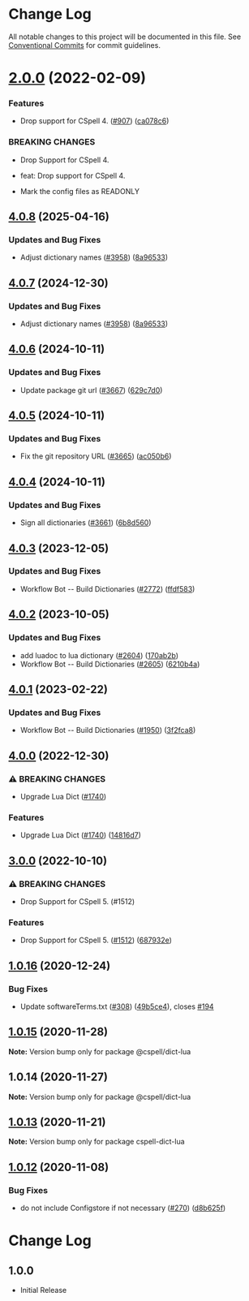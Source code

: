 # Change Log

All notable changes to this project will be documented in this file.
See [Conventional Commits](https://conventionalcommits.org) for commit guidelines.

# [2.0.0](https://github.com/streetsidesoftware/cspell-dicts/compare/@cspell/dict-lua@1.0.16...@cspell/dict-lua@2.0.0) (2022-02-09)


### Features

* Drop support for CSpell 4. ([#907](https://github.com/streetsidesoftware/cspell-dicts/issues/907)) ([ca078c6](https://github.com/streetsidesoftware/cspell-dicts/commit/ca078c6a2e188cc3cf6276db1ba7e007f0f06f27))


### BREAKING CHANGES

* Drop Support for CSpell 4.

* feat: Drop support for CSpell 4.
* Mark the config files as READONLY





## [4.0.8](https://github.com/digger-yu/cspell-dicts/compare/@cspell/dict-lua@4.0.7...@cspell/dict-lua@4.0.8) (2025-04-16)


### Updates and Bug Fixes

* Adjust dictionary names ([#3958](https://github.com/digger-yu/cspell-dicts/issues/3958)) ([8a96533](https://github.com/digger-yu/cspell-dicts/commit/8a96533bec21280103740868b81559437c413501))

## [4.0.7](https://github.com/streetsidesoftware/cspell-dicts/compare/@cspell/dict-lua@4.0.6...@cspell/dict-lua@4.0.7) (2024-12-30)


### Updates and Bug Fixes

* Adjust dictionary names ([#3958](https://github.com/streetsidesoftware/cspell-dicts/issues/3958)) ([8a96533](https://github.com/streetsidesoftware/cspell-dicts/commit/8a96533bec21280103740868b81559437c413501))

## [4.0.6](https://github.com/streetsidesoftware/cspell-dicts/compare/@cspell/dict-lua@4.0.5...@cspell/dict-lua@4.0.6) (2024-10-11)


### Updates and Bug Fixes

* Update package git url ([#3667](https://github.com/streetsidesoftware/cspell-dicts/issues/3667)) ([629c7d0](https://github.com/streetsidesoftware/cspell-dicts/commit/629c7d0a5e1bacad1d3874b1f8372edc3494ef97))

## [4.0.5](https://github.com/streetsidesoftware/cspell-dicts/compare/@cspell/dict-lua@4.0.4...@cspell/dict-lua@4.0.5) (2024-10-11)


### Updates and Bug Fixes

* Fix the git repository URL ([#3665](https://github.com/streetsidesoftware/cspell-dicts/issues/3665)) ([ac050b6](https://github.com/streetsidesoftware/cspell-dicts/commit/ac050b697d57820109995e92fac5ccc32ced1723))

## [4.0.4](https://github.com/streetsidesoftware/cspell-dicts/compare/@cspell/dict-lua@4.0.3...@cspell/dict-lua@4.0.4) (2024-10-11)


### Updates and Bug Fixes

* Sign all dictionaries ([#3661](https://github.com/streetsidesoftware/cspell-dicts/issues/3661)) ([6b8d560](https://github.com/streetsidesoftware/cspell-dicts/commit/6b8d560cf51a593458ce42bca415859f872cfc97))

## [4.0.3](https://github.com/streetsidesoftware/cspell-dicts/compare/@cspell/dict-lua@4.0.2...@cspell/dict-lua@4.0.3) (2023-12-05)


### Updates and Bug Fixes

* Workflow Bot -- Build Dictionaries ([#2772](https://github.com/streetsidesoftware/cspell-dicts/issues/2772)) ([ffdf583](https://github.com/streetsidesoftware/cspell-dicts/commit/ffdf5832af5392785809f538bb11ae2d58d49ac0))

## [4.0.2](https://github.com/streetsidesoftware/cspell-dicts/compare/@cspell/dict-lua@4.0.1...@cspell/dict-lua@4.0.2) (2023-10-05)


### Updates and Bug Fixes

* add luadoc to lua dictionary ([#2604](https://github.com/streetsidesoftware/cspell-dicts/issues/2604)) ([170ab2b](https://github.com/streetsidesoftware/cspell-dicts/commit/170ab2b3f6c91fdd90901b0bf57732707c6a84f7))
* Workflow Bot -- Build Dictionaries ([#2605](https://github.com/streetsidesoftware/cspell-dicts/issues/2605)) ([6210b4a](https://github.com/streetsidesoftware/cspell-dicts/commit/6210b4a21843899c0a394522694d499ad3a74846))

## [4.0.1](https://github.com/streetsidesoftware/cspell-dicts/compare/@cspell/dict-lua@4.0.0...@cspell/dict-lua@4.0.1) (2023-02-22)


### Updates and Bug Fixes

* Workflow Bot -- Build Dictionaries ([#1950](https://github.com/streetsidesoftware/cspell-dicts/issues/1950)) ([3f2fca8](https://github.com/streetsidesoftware/cspell-dicts/commit/3f2fca8b64c800723cc572f5ef83e92d5ec64673))

## [4.0.0](https://github.com/streetsidesoftware/cspell-dicts/compare/@cspell/dict-lua@3.0.0...@cspell/dict-lua@4.0.0) (2022-12-30)


### ⚠ BREAKING CHANGES

* Upgrade Lua Dict ([#1740](https://github.com/streetsidesoftware/cspell-dicts/issues/1740))

### Features

* Upgrade Lua Dict ([#1740](https://github.com/streetsidesoftware/cspell-dicts/issues/1740)) ([14816d7](https://github.com/streetsidesoftware/cspell-dicts/commit/14816d7e55e495a79661c4fc0dd69ea99bb072c4))

## [3.0.0](https://github.com/streetsidesoftware/cspell-dicts/compare/@cspell/dict-lua@2.0.0...@cspell/dict-lua@3.0.0) (2022-10-10)


### ⚠ BREAKING CHANGES

* Drop Support for CSpell 5. (#1512)

### Features

* Drop Support for CSpell 5. ([#1512](https://github.com/streetsidesoftware/cspell-dicts/issues/1512)) ([687932e](https://github.com/streetsidesoftware/cspell-dicts/commit/687932e187e4bce87d7904e3a2e53dd6de6ac372))

## [1.0.16](https://github.com/streetsidesoftware/cspell-dicts/compare/@cspell/dict-lua@1.0.15...@cspell/dict-lua@1.0.16) (2020-12-24)


### Bug Fixes

* Update softwareTerms.txt ([#308](https://github.com/streetsidesoftware/cspell-dicts/issues/308)) ([49b5ce4](https://github.com/streetsidesoftware/cspell-dicts/commit/49b5ce4a2436f3c99969d6425128d55f84c8a7fc)), closes [#194](https://github.com/streetsidesoftware/cspell-dicts/issues/194)





## [1.0.15](https://github.com/streetsidesoftware/cspell-dicts/compare/@cspell/dict-lua@1.0.14...@cspell/dict-lua@1.0.15) (2020-11-28)

**Note:** Version bump only for package @cspell/dict-lua





## 1.0.14 (2020-11-27)

**Note:** Version bump only for package @cspell/dict-lua





## [1.0.13](https://github.com/streetsidesoftware/cspell-dicts/compare/cspell-dict-lua@1.0.12...cspell-dict-lua@1.0.13) (2020-11-21)

**Note:** Version bump only for package cspell-dict-lua

## [1.0.12](https://github.com/streetsidesoftware/cspell-dicts/compare/cspell-dict-lua@1.0.11...cspell-dict-lua@1.0.12) (2020-11-08)

### Bug Fixes

- do not include Configstore if not necessary ([#270](https://github.com/streetsidesoftware/cspell-dicts/issues/270)) ([d8b625f](https://github.com/streetsidesoftware/cspell-dicts/commit/d8b625f2f42d5cc6c4a9390216ac1e5037886e44))

# Change Log

## 1.0.0

- Initial Release
